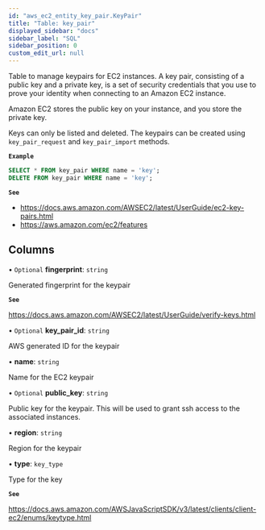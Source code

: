 ```yaml
---
id: "aws_ec2_entity_key_pair.KeyPair"
title: "Table: key_pair"
displayed_sidebar: "docs"
sidebar_label: "SQL"
sidebar_position: 0
custom_edit_url: null
---
```


Table to manage keypairs for EC2 instances. A key pair, consisting of a public key and a private key, is a set of
security credentials that you use to prove your identity when connecting to an Amazon EC2 instance.

Amazon EC2 stores the public key on your instance, and you store the private key.

Keys can only be listed and deleted.
The keypairs can be created using `key_pair_request` and `key_pair_import` methods.

**`Example`**

```sql TheButton[Manage EC2 keypairs]="Manage EC2 keypairs"
SELECT * FROM key_pair WHERE name = 'key';
DELETE FROM key_pair WHERE name = 'key';
```

**`See`**

 - https://docs.aws.amazon.com/AWSEC2/latest/UserGuide/ec2-key-pairs.html
 - https://aws.amazon.com/ec2/features

## Columns

• `Optional` **fingerprint**: `string`

Generated fingerprint for the keypair

**`See`**

https://docs.aws.amazon.com/AWSEC2/latest/UserGuide/verify-keys.html

• `Optional` **key\_pair\_id**: `string`

AWS generated ID for the keypair

• **name**: `string`

Name for the EC2 keypair

• `Optional` **public\_key**: `string`

Public key for the keypair. This will be used to grant ssh access to the associated instances.

• **region**: `string`

Region for the keypair

• **type**: `key_type`

Type for the key

**`See`**

https://docs.aws.amazon.com/AWSJavaScriptSDK/v3/latest/clients/client-ec2/enums/keytype.html
